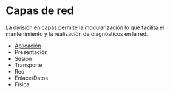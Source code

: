 # Capas de red

La división en capas permite la modularización lo que facilita el mantenimiento y la realización de diagnósticos en la red.

- [Aplicación](./04_CapaDeAplicacion.md)
- Presentación
- Sesión
- Transporte
- Red
- Enlace/Datos
- Física
